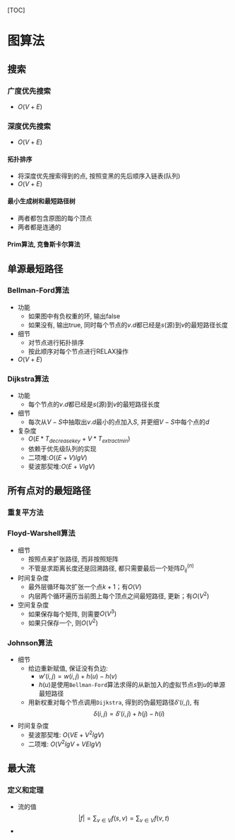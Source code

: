 [TOC]
# 图算法
## 搜索
### 广度优先搜索
- $O(V + E)$
### 深度优先搜索
- $O(V + E)$
#### 拓扑排序
- 将深度优先搜索得到的点, 按照变黑的先后顺序入链表(队列)
- $O(V + E)$
#### 最小生成树和最短路径树
- 两者都包含原图的每个顶点
- 两者都是连通的
#### Prim算法, 克鲁斯卡尔算法
## 单源最短路径
### Bellman-Ford算法
- 功能
  - 如果图中有负权重的环, 输出false
  - 如果没有, 输出true, 同时每个节点的$v.d$都已经是$s$(源)到$v$的最短路径长度
- 细节
  - 对节点进行拓扑排序
  - 按此顺序对每个节点进行RELAX操作
- $O(V+E)$

### Dijkstra算法
- 功能
  - 每个节点的$v.d$都已经是$s$(源)到$v$的最短路径长度
- 细节
  - 每次从$V-S$中抽取出$v.d$最小的点加入$S$, 并更细$V-S$中每个点的$d$
- 复杂度
  - $O(E*T_{decrease key} + V*T_{extract min})$
  - 依赖于优先级队列的实现
  - 二项堆:$O((E+V)lgV)$
  - 斐波那契堆:$O(E+VlgV)$

## 所有点对的最短路径
### 重复平方法
### Floyd-Warshell算法
- 细节
  - 按照点来扩张路径, 而非按照矩阵
  - 不管是求距离长度还是回溯路径, 都只需要最后一个矩阵$D_{ij}^{(n)}$
- 时间复杂度
  - 最外层循环每次扩张一个点$k+1$；有$O(V)$
  - 内层两个循环遍历当前图上每个顶点之间最短路径, 更新；有$O(V^2)$
- 空间复杂度
  - 如果保存每个矩阵, 则需要$O(V^3)$
  - 如果只保存一个, 则$O(V^2)$

### Johnson算法
- 细节
  - 给边重新赋值, 保证没有负边:
    - $w'(i,j) = w(i,j) + h(u) - h(v)$
    - $h(u)$是使用`Bellman-Ford`算法求得的从新加入的虚拟节点$s$到$u$的单源最短路径
  - 用新权重对每个节点调用`Dijkstra`, 得到的伪最短路径$\delta'(i,j)$, 有$$\delta(i,j) = \delta'(i,j) + h(j) - h(i)$$
- 时间复杂度
  - 斐波那契堆: $O(VE+V^2lgV)$
  - 二项堆: $O(V^2lgV + VElgV)$
## 最大流
### 定义和定理
- 流的值$$|f| = \sum_{v\in V}f(s,v) = \sum_{v\in V}f(v,t)$$
- 